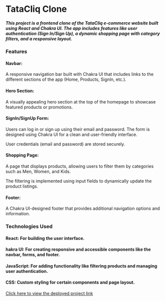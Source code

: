 # TataCliq Clone

##### This project is a frontend clone of the TataCliq e-commerce website built using React and Chakra UI. The app includes features like user authentication (Sign In/Sign Up), a dynamic shopping page with category filters, and a responsive layout.

### Features

#### Navbar:

A responsive navigation bar built with Chakra UI that includes links to the different sections of the app (Home, Products, SignIn, etc.).

#### Hero Section:

A visually appealing hero section at the top of the homepage to showcase featured products or promotions.

#### SignIn/SignUp Form:

Users can log in or sign up using their email and password. The form is designed using Chakra UI for a clean and user-friendly interface.

User credentials (email and password) are stored securely.

#### Shopping Page:

A page that displays products, allowing users to filter them by categories such as Men, Women, and Kids.

The filtering is implemented using input fields to dynamically update the product listings.

#### Footer:

A Chakra UI-designed footer that provides additional navigation options and information.

### Technologies Used

#### React: For building the user interface.

#### hakra UI: For creating responsive and accessible components like the navbar, forms, and footer.

#### JavaScript: For adding functionality like filtering products and managing user authentication.

#### CSS: Custom styling for certain components and page layout.


 [Click here to view the deployed project link](https://tata-cliq-clone-n7d4.vercel.app/)